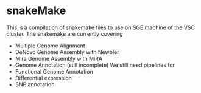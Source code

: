 # snakeMake

This is a compilation of snakemake files to use on SGE machine of the VSC cluster.
The snakemake are currently covering
* Multiple Genome Alignment
* DeNovo Genome Assembly with Newbler
* Mira Genome Assembly with MIRA
* Genome Annotation (still incomplete)
We still need pipelines for
* Functional Genome Annotation
* Differential expression 
* SNP annotation
  
  
  

  
